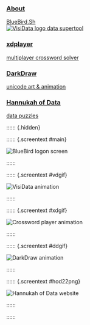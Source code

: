 <div id="projects">

<a href="/about">
<div id="bluebird" class="project" onmouseover="screen_txt('main')">
<div class="label">
<h3>About</h3>
BlueBird.Sh
</div>
</div>
</a>

<a href="https://visidata.org">
<div id="visidata" class="project" onmouseover="screen_txt('vdgif')">
<div class="label">
<img src="/vdlogo.png" alt="VisiData logo"/>
data supertool
</div>
</div>
</a>


<a href="https://github.com/devottys/xdplayer">
<div id="xdplayer" class="project" onmouseover="screen_txt('xdgif')">
<div class="label">
<h3>xdplayer</h3>
multiplayer crossword solver
</div>
</div>
</a>

<a href="https://github.com/devottys/darkdraw">
<div id="darkdraw" class="project" onmouseover="screen_txt('ddgif')">
<div class="label">
<h3>DarkDraw</h3>
unicode art & animation
</div>
</div>
</a>

<!--a href="/letterdash">
<div class="project">
<div class="label">
<h3>LetterDash</h3>
unicode arcade game
</div>
</div>
</a-->

<!--a href="/boardgames">
<div id="boardgames" class="project" onmouseover="screen_txt('/boardgames.gif')">
<div class="label">
<h3>Acquire</h3>
board game mockup
</div>
</div>
</a-->

<a href="https://hanukkah.bluebird.sh/">
<div id="hodata2022" class="project" onmouseover="screen_txt('hod22png')">
<div class="label">
<h3>Hannukah of Data</h3>
data puzzles
</div>
</div>
</a>

</div>
</div>

:::::: {.hidden}

:::::: {.screentext #main}

<img src="/bluebird.png" alt="BlueBird logon screen" />

::::::

:::::: {.screentext #vdgif}

<img src="/visidata.gif" alt="VisiData animation" />

::::::

:::::: {.screentext #xdgif}

<img src="/xdplayer.gif" alt="Crossword player animation" />

::::::

:::::: {.screentext #ddgif}

<img src="/darkdraw.gif" alt="DarkDraw animation" />

::::::

:::::: {.screentext #hod22png}

<img src="/hodata2022.png" alt="Hannukah of Data website" />

::::::

::::::
